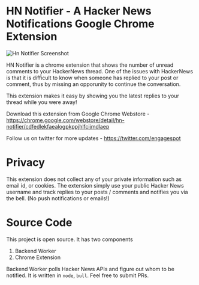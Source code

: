 # HN Notifier - A Hacker News Notifications Google Chrome Extension

![Hn Notifier Screenshot](https://cdn.engagespot.co/misc/hn_notifier.png)

HN Notifier is a chrome extension that shows the number of unread comments to your HackerNews thread. One of the issues with HackerNews is that it is difficult to know when someone has replied to your post or comment, thus by missing an opporunity to continue the conversation.

This extension makes it easy by showing you the latest replies to your thread while you were away!

Download this extension from Google Chrome Webstore - https://chrome.google.com/webstore/detail/hn-notifier/cdfedlekfaealogpkppjhlfcijmdlaep

Follow us on twitter for more updates - https://twitter.com/engagespot

# Privacy

This extension does not collect any of your private information such as email id, or cookies. The extension simply use your public Hacker News username and track replies to your posts / comments and notifies you via the bell. (No push notifications or emails!)

# Source Code

This project is open source. It has two components

1. Backend Worker
2. Chrome Extension

Backend Worker polls Hacker News APIs and figure out whom to be notified. It is written in `node`, `bull`. Feel free to submit PRs.
